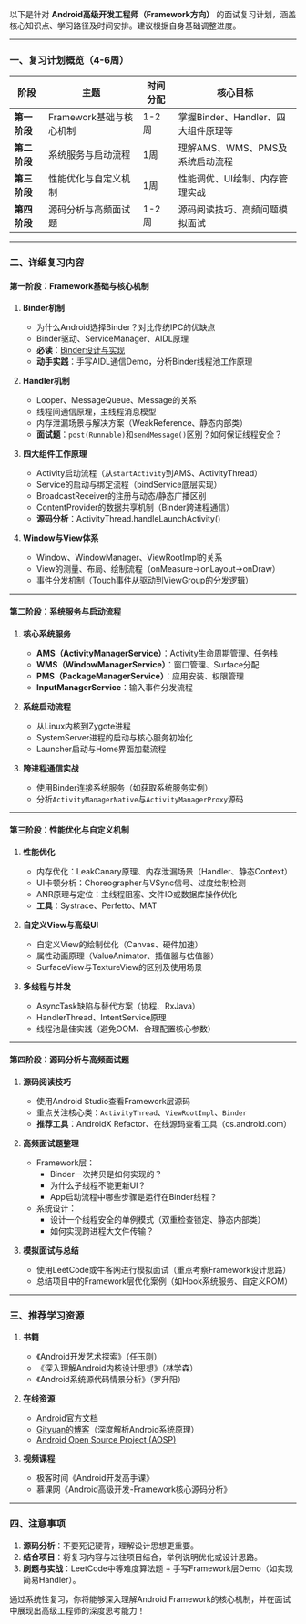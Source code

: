 以下是针对 **Android高级开发工程师（Framework方向）** 的面试复习计划，涵盖核心知识点、学习路径及时间安排。建议根据自身基础调整进度。

---

### **一、复习计划概览（4-6周）**
| **阶段** | **主题** | **时间分配** | **核心目标** |
|----------|----------|--------------|--------------|
| **第一阶段** | Framework基础与核心机制 | 1-2周 | 掌握Binder、Handler、四大组件原理等 |
| **第二阶段** | 系统服务与启动流程 | 1周 | 理解AMS、WMS、PMS及系统启动流程 |
| **第三阶段** | 性能优化与自定义机制 | 1周 | 性能调优、UI绘制、内存管理实战 |
| **第四阶段** | 源码分析与高频面试题 | 1-2周 | 源码阅读技巧、高频问题模拟面试 |

---

### **二、详细复习内容**

#### **第一阶段：Framework基础与核心机制**
1. **Binder机制**  
   - 为什么Android选择Binder？对比传统IPC的优缺点  
   - Binder驱动、ServiceManager、AIDL原理  
   - **必读**：[Binder设计与实现](https://blog.csdn.net/universus/article/details/6211589)  
   - **动手实践**：手写AIDL通信Demo，分析Binder线程池工作原理  

2. **Handler机制**  
   - Looper、MessageQueue、Message的关系  
   - 线程间通信原理，主线程消息模型  
   - 内存泄漏场景与解决方案（WeakReference、静态内部类）  
   - **面试题**：`post(Runnable)`和`sendMessage()`区别？如何保证线程安全？

3. **四大组件工作原理**  
   - Activity启动流程（从`startActivity`到AMS、ActivityThread）  
   - Service的启动与绑定流程（bindService底层实现）  
   - BroadcastReceiver的注册与动态/静态广播区别  
   - ContentProvider的数据共享机制（Binder跨进程通信）  
   - **源码分析**：ActivityThread.handleLaunchActivity()

4. **Window与View体系**  
   - Window、WindowManager、ViewRootImpl的关系  
   - View的测量、布局、绘制流程（onMeasure→onLayout→onDraw）  
   - 事件分发机制（Touch事件从驱动到ViewGroup的分发逻辑）  

---

#### **第二阶段：系统服务与启动流程**
1. **核心系统服务**  
   - **AMS（ActivityManagerService）**：Activity生命周期管理、任务栈  
   - **WMS（WindowManagerService）**：窗口管理、Surface分配  
   - **PMS（PackageManagerService）**：应用安装、权限管理  
   - **InputManagerService**：输入事件分发流程  

2. **系统启动流程**  
   - 从Linux内核到Zygote进程  
   - SystemServer进程的启动与核心服务初始化  
   - Launcher启动与Home界面加载流程  

3. **跨进程通信实战**  
   - 使用Binder连接系统服务（如获取系统服务实例）  
   - 分析`ActivityManagerNative`与`ActivityManagerProxy`源码  

---

#### **第三阶段：性能优化与自定义机制**
1. **性能优化**  
   - 内存优化：LeakCanary原理、内存泄漏场景（Handler、静态Context）  
   - UI卡顿分析：Choreographer与VSync信号、过度绘制检测  
   - ANR原理与定位：主线程阻塞、文件IO或数据库操作优化  
   - **工具**：Systrace、Perfetto、MAT  

2. **自定义View与高级UI**  
   - 自定义View的绘制优化（Canvas、硬件加速）  
   - 属性动画原理（ValueAnimator、插值器与估值器）  
   - SurfaceView与TextureView的区别及使用场景  

3. **多线程与并发**  
   - AsyncTask缺陷与替代方案（协程、RxJava）  
   - HandlerThread、IntentService原理  
   - 线程池最佳实践（避免OOM、合理配置核心参数）  

---

#### **第四阶段：源码分析与高频面试题**
1. **源码阅读技巧**  
   - 使用Android Studio查看Framework层源码  
   - 重点关注核心类：`ActivityThread`、`ViewRootImpl`、`Binder`  
   - **推荐工具**：AndroidX Refactor、在线源码查看工具（cs.android.com）

2. **高频面试题整理**  
   - Framework层：  
     - Binder一次拷贝是如何实现的？  
     - 为什么子线程不能更新UI？  
     - App启动流程中哪些步骤是运行在Binder线程？  
   - 系统设计：  
     - 设计一个线程安全的单例模式（双重检查锁定、静态内部类）  
     - 如何实现跨进程大文件传输？  

3. **模拟面试与总结**  
   - 使用LeetCode或牛客网进行模拟面试（重点考察Framework设计思路）  
   - 总结项目中的Framework层优化案例（如Hook系统服务、自定义ROM）  

---

### **三、推荐学习资源**
1. **书籍**  
   - 《Android开发艺术探索》（任玉刚）  
   - 《深入理解Android内核设计思想》（林学森）  
   - 《Android系统源代码情景分析》（罗升阳）  

2. **在线资源**  
   - [Android官方文档](https://developer.android.com/)  
   - [Gityuan的博客](http://gityuan.com/)（深度解析Android系统原理）  
   - [Android Open Source Project (AOSP)](https://source.android.com/)  

3. **视频课程**  
   - 极客时间《Android开发高手课》  
   - 慕课网《Android高级开发-Framework核心源码分析》

---

### **四、注意事项**
1. **源码分析**：不要死记硬背，理解设计思想更重要。  
2. **结合项目**：将复习内容与过往项目结合，举例说明优化或设计思路。  
3. **刷题与实战**：LeetCode中等难度算法题 + 手写Framework层Demo（如实现简易Handler）。  

通过系统性复习，你将能够深入理解Android Framework的核心机制，并在面试中展现出高级工程师的深度思考能力！